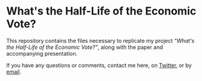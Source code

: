 # What's the Half-Life of the Economic Vote?

This repository contains the files necessary to replicate my project *"What's the Half-Life of the Economic Vote?"*, along with the paper and accompanying presentation.

If you have any questions or comments, contact me here, on [Twitter](https://www.twitter.com/PoliSciJack), or by [email](mailto:jack.bailey@manchester.ac.uk).
